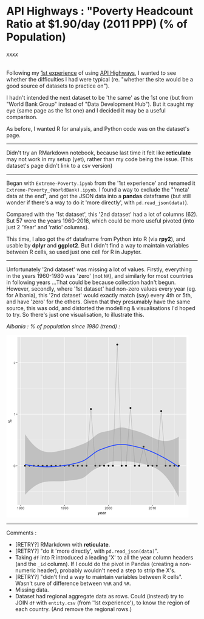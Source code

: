 # API Highways : "Poverty Headcount Ratio at $1.90/day (2011 PPP) (% of Population)
###### xxxx

Following my [1st experience]("https://github.com/mbeveridge/SDG-API_Extreme-Poverty") of using [API Highways]("https://apihighways.org/data-sets"), I wanted to see whether the difficulties I had were typical (re. "whether the site would be a good source of datasets to practice on").

I hadn't intended the next dataset to be 'the same' as the 1st one (but from "World Bank Group" instead of "Data Development Hub"). But it caught my eye (same page as the 1st one) and I decided it may be a useful comparison.

As before, I wanted R for analysis, and Python code was on the dataset's page.

---

Didn't try an RMarkdown notebook, because last time it felt like **reticulate** may not work in my setup (yet), rather than my code being the issue. (This dataset's page didn't link to a csv version)

---

Began with `Extreme-Poverty.ipynb` from the '1st experience' and renamed it `Extreme-Poverty_(WorldBank).ipynb`. I found a way to exclude the "'meta' data at the end", and got the JSON data into a **pandas** dataframe (but still wonder if there's a way to do it 'more directly', with `pd.read_json(data)`).

Compared with the '1st dataset', this '2nd dataset' had a lot of columns (62). But 57 were the years 1960-2016, which could be more useful pivoted (into just 2 'Year' and 'ratio' columns).

This time, I also got the `df` dataframe from Python into R (via **rpy2**), and usable by **dplyr** and **ggplot2**. But I didn't find a way to maintain variables between R cells, so used just one cell for R in Jupyter.

---

Unfortunately '2nd dataset' was missing a lot of values. Firstly, everything in the years 1960-1980 was 'zero' (not `NA`), and similarly for most countries in following years ...That could be because collection hadn't begun. However, secondly, where '1st dataset' had non-zero values every year (eg. for Albania), this '2nd dataset' would exactly match (say) every 4th or 5th, and have 'zero' for the others. Given that they presumably have the same source, this was odd, and distorted the modelling & visualisations I'd hoped to try. So there's just one visualisation, to illustrate this.

_Albania : % of population since 1980 (trend) :_

![albania](albania.png)


---

Comments :

* [RETRY?] RMarkdown with **reticulate**.
* [RETRY?] "do it 'more directly', with `pd.read_json(data)`".
* Taking `df` into R introduced a leading 'X' to all the year column headers (and the `_id` column). If I could do the pivot in Pandas (creating a non-numeric header), probably wouldn't need a step to strip the X's.
* [RETRY?] "didn't find a way to maintain variables between R cells". Wasn't sure of difference between `%%R` and `%R`.
* Missing data.
* Dataset had regional aggregate data as rows. Could (instead) try to JOIN `df` with `entity.csv` (from '1st experience'), to know the region of each country. (And remove the regional rows.)

